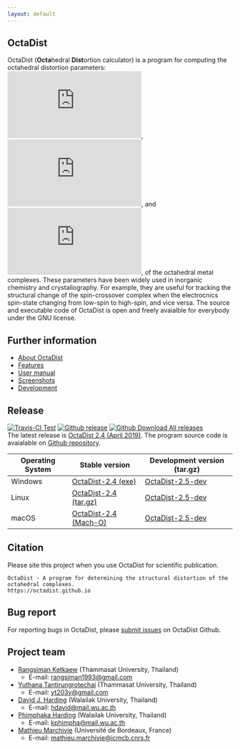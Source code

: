 ```yaml
---
layout: default
---
```


## OctaDist
OctaDist (**Octa**hedral **Dist**ortion calculator) is a program for computing the octahedral distortion parameters: ![](https://latex.codecogs.com/svg.Latex?%5CDelta), ![](https://latex.codecogs.com/svg.Latex?%5CSigma), and ![](https://latex.codecogs.com/svg.Latex?%5CTheta), of the octahedral metal complexes. These parameters have been widely used in inorganic chemistry and crystallography. For example, they are useful for tracking the structural change of the spin-crossover complex when the electrocnics spin-state changing from low-spin to high-spin, and vice versa. The source and executable code of OctaDist is open and freely avaialble for everybody under the GNU license.

## Further information
- [About OctaDist](./about.md) <br/>
- [Features](./features.md) <br/>
- [User manual](./manual.md) <br/>
- [Screenshots](./screenshots.md)
- [Development](./development.md)

## Release
[![Travis-CI Test](https://img.shields.io/travis/OctaDist/OctaDist/master.svg
)](https://travis-ci.org/OctaDist/OctaDist)
[![Github release](https://img.shields.io/github/release/OctaDist/octadist.svg
)](https://github.com/OctaDist/OctaDist/releases)
[![Github Download All releases](https://img.shields.io/github/downloads/OctaDist/octadist/total.svg)](https://github.com/OctaDist/OctaDist/releases)
<br/>
The latest release is [OctaDist 2.4 (April 2019)](https://github.com/OctaDist/OctaDist/releases/latest). The program source code is avaialable on [Github repository](https://github.com/OctaDist/OctaDist).

|Operating System| Stable version | Development version (tar.gz) |
|----------------|----------------|---------------------|
|    Windows     | [OctaDist-2.4 (exe)](https://github.com/OctaDist/OctaDist/releases/download/v.2.4/OctaDist-2.4-Win-x86-64.exe) | [OctaDist-2.5-dev](https://github.com/OctaDist/OctaDist/releases/download/v.2.5/OctaDist-2.5-dev-Win-x86-64.exe) |
|     Linux      | [OctaDist-2.4 (tar.gz)](https://github.com/OctaDist/OctaDist/releases/download/v.2.4/OctaDist-2.4-Linux-x86-64.tar.gz) | [OctaDist-2.5-dev](https://github.com/OctaDist/OctaDist/releases/download/v.2.5/OctaDist-2.5-dev-Linux-x86-64.tar.gz) |
|     macOS      | [OctaDist-2.4 (Mach-O)](https://github.com/OctaDist/OctaDist/releases/download/v.2.4/OctaDist-2.4-macOS-x86-64) | [OctaDist-2.5-dev](https://github.com/OctaDist/OctaDist/releases/download/v.2.5/OctaDist-2.5-dev-macOS-x86-64) |

## Citation
Please site this project when you use OctaDist for scientific publication.

```
OctaDist - A program for determining the structural distortion of the octahedral complexes.
https://octadist.github.io
```

## Bug report
For reporting bugs in OctaDist, please [submit issues](https://github.com/OctaDist/OctaDist/issues) on OctaDist Github.

## Project team
- [Rangsiman Ketkaew](https://sites.google.com/site/rangsiman1993) (Thammasat University, Thailand) 
  - E-mail: rangsiman1993@gmail.com
- [Yuthana Tantirungrotechai](https://sites.google.com/site/compchem403/people/faculty/yuthana) (Thammasat University, Thailand)
  - E-mail: yt203y@gmail.com
- [David J. Harding](https://www.funtechwu.com/david-j-harding) (Walailak University, Thailand)
  - E-mail: hdavid@mail.wu.ac.th
- [Phimphaka Harding](https://www.funtechwu.com/phimphaka-harding) (Walailak University, Thailand)
  - E-mail: kphimpha@mail.wu.ac.th
- [Mathieu Marchivie](http://www.icmcb-bordeaux.cnrs.fr/spip.php?article562&lang=fr) (Université de Bordeaux, France)
  - E-mail: mathieu.marchivie@icmcb.cnrs.fr
  
